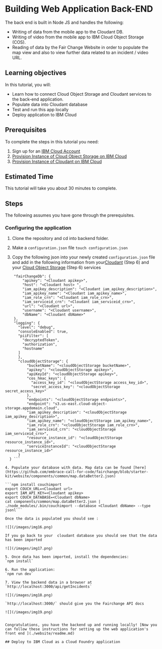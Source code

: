 # Building Web Application Back-END 
The back end is built in Node JS and handles the following:

- Writing of data from the mobile app to the Cloudant DB.
- Writing of video from the mobile app to IBM Cloud Object Storage (COS).
- Reading of data by the Fair Change Website in order to populate the map view and also to view further data related to an incident / video URL.


## Learning objectives

In this tutorial, you will:
- Learn how to connect Cloud Object Storage and Cloudant services to the back-end application.
- Populate data into Cloudant database
- Test and run this app locally 
- Deploy application to IBM Cloud 


## Prerequisites

To complete the steps in this tutorial you need:
1. Sign up for an [IBM Cloud Account](https://www.ibm.com/account/reg/us-en/signup?formid=urx-42793&eventid=cfc-2020?cm_mmc=OSocial_Blog-_-Audience+Developer_Developer+Conversation-_-WW_WW-_-cfc-2020-ghub-starterkit-communication_ov75914&cm_mmca1=000039JL&cm_mmca2=10008917)
2. [Provision Instance of Cloud Object Storage on IBM Cloud](https://github.com/embrace-call-for-code/fairchange/tree/starter-kit#provision-instance-of-cloud-object-storage-on-ibm-cloud)
3. [Provision Instance of Cloudant on IBM Cloud](https://github.com/embrace-call-for-code/fairchange/tree/starter-kit#provision-instance-of-cloudant-on-ibm-cloud)

## Estimated Time 
This tutorial will take you about 30 minutes to complete.

## Steps
The following assumes you have gone through the prerequisites.
### Configuring the application

1. Clone the repository and cd into backend folder.

2. Make a `configuration.json` file
``` touch configuration.json ```

3. Copy the following json into your newly created `configuration.json` file and add in the following information from your[Cloudant](https://github.com/embrace-call-for-code/fairchange/tree/starter-kit#provision-instance-of-cloudant-on-ibm-cloud) (Step 6) and your [Cloud Object Storage](https://github.com/embrace-call-for-code/fairchange/tree/starter-kit#provision-instance-of-cloud-object-storage-on-ibm-cloud) (Step 6) services   

``` {
    "fairChangeDb": {
        "apikey": "<Cloudant apikey>",
        "host": "<Cloudant host> ",
        "iam_apikey_description": "<Cloudant iam_apikey_description>",
        "iam_apikey_name": "<Cloudant iam_apikey_name>",
        "iam_role_crn": "<Cloudant iam_role_crn>",
        "iam_serviceid_crn": "<Cloudant iam_serviceid_crn>",
        "url": "<Cloudant url>",
        "username": "<Cloudant username>",
        "dbName": "<Cloudant dbName>"
    },
    "logging": {
      "level": "debug",
      "consoleEnabled": true,
      "piiFilter": [
        "decryptedToken",
        "authorization",
        "hostname"
      ]
      },
      "cloudObjectStorage": {
          "bucketName": "<cloudObjectStorage bucketName>",
          "apikey": "<cloudObjectStorage apikey>",
          "apiKeyId": "<cloudObjectStorage apikey>",
          "cos_hmac_keys": {
            "access_key_id": "<cloudObjectStorage access_key_id>",
            "secret_access_key": "<cloudObjectStorage secret_access_key>"
          },
          "endpoints": "<cloudObjectStorage endpoints>",
          "endpoint": "s3.us-east.cloud-object-storage.appdomain.cloud",
          "iam_apikey_description": "<cloudObjectStorage iam_apikey_description>",
          "iam_apikey_name": "<cloudObjectStorage iam_apikey_name>",
          "iam_role_crn": "<cloudObjectStorage iam_role_crn>",
          "iam_serviceid_crn": "<cloudObjectStorage iam_serviceid_crn>",
          "resource_instance_id": "<cloudObjectStorage resource_instance_id>",
          "serviceInstanceId": "<cloudObjectStorage resource_instance_id>"
      }
  } ```

4. Populate your database with data. Map data can be found [here](https://github.com/embrace-call-for-code/fairchange/blob/starter-kit/website/components/common/map.dataBetter2.json)

```npm install couchimport
export COUCH_URL=<Cloudant url>
export IAM_API_KEY=<Cloudant apikey>
export COUCH_DATABASE=<Cloudant dbName>
cat components/common/map.dataBetter2.json | ./node_modules/.bin/couchimport --database <Cloudant dbName> --type jsonl```

Once the data is populated you should see : 

![](/images/img16.png)

If you go back to your  cloudant database you should see that the data has been imported

![](/images/img17.png)

5. Once data has been imported, install the dependencies:
`npm install` 

6. Run the application:
`npm run dev` 

7. View the backend data in a browser at `http://localhost:3000/api/getIncidents`

![](/images/img18.png)

`http://localhost:3000/` should give you the Fairchange API docs 

![](/images/img19.png)


Congratulations, you have the backend up and running locally! [Now you can follow these instructions for setting up the web application's front end ](./website/readme.md) 

## Deploy to IBM Cloud as a Cloud Foundry application








